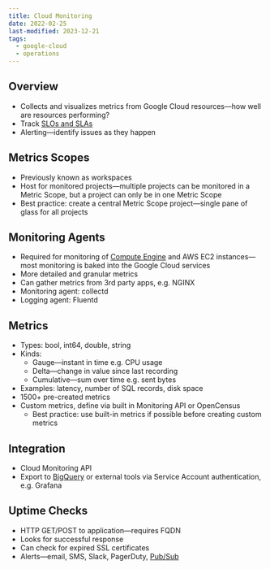 ```yaml
---
title: Cloud Monitoring
date: 2022-02-25
last-modified: 2023-12-21
tags:
  - google-cloud
  - operations
---
```


## Overview

- Collects and visualizes metrics from Google Cloud resources—how well are resources performing?
- Track [SLOs and SLAs](notes/SLIs,%20SLOs%20and%20SLAs.md)
- Alerting—identify issues as they happen

## Metrics Scopes

- Previously known as workspaces
- Host for monitored projects—multiple projects can be monitored in a Metric Scope, but a project can only be in one Metric Scope
- Best practice: create a central Metric Scope project—single pane of glass for all projects

## Monitoring Agents

- Required for monitoring of [Compute Engine](notes/Compute%20Engine.md) and AWS EC2 instances—most monitoring is baked into the Google Cloud services
- More detailed and granular metrics
- Can gather metrics from 3rd party apps, e.g. NGINX
- Monitoring agent: collectd
- Logging agent: Fluentd

## Metrics

- Types: bool, int64, double, string
- Kinds:
	- Gauge—instant in time e.g. CPU usage
	- Delta—change in value since last recording
	- Cumulative—sum over time e.g. sent bytes
- Examples: latency, number of SQL records, disk space
- 1500+ pre-created metrics
- Custom metrics, define via built in Monitoring API or OpenCensus
	- Best practice: use built-in metrics if possible before creating custom metrics

## Integration

- Cloud Monitoring API
- Export to [BigQuery](notes/BigQuery.md) or external tools via Service Account authentication, e.g. Grafana

## Uptime Checks

- HTTP GET/POST to application—requires FQDN
- Looks for successful response
- Can check for expired SSL certificates
- Alerts—email, SMS, Slack, PagerDuty, [Pub/Sub](notes/Pub%20Sub.md)
